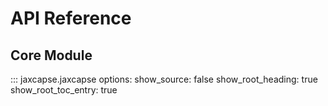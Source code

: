 # API Reference

## Core Module

::: jaxcapse.jaxcapse
    options:
      show_source: false
      show_root_heading: true
      show_root_toc_entry: true